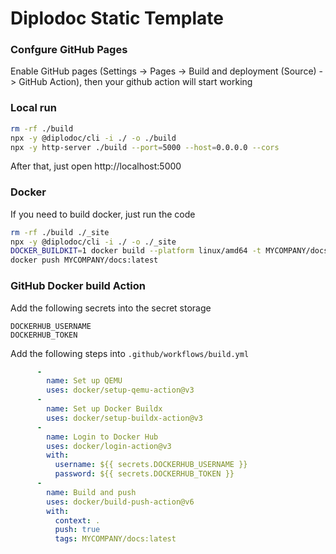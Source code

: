 # Diplodoc Static Template

### Confgure GitHub Pages

Enable GitHub pages (Settings -> Pages -> Build and deployment (Source) -> GitHub Action), then your github action will start working

### Local run

```sh
rm -rf ./build
npx -y @diplodoc/cli -i ./ -o ./build
npx -y http-server ./build --port=5000 --host=0.0.0.0 --cors
```

After that, just open http://localhost:5000

### Docker

If you need to build docker, just run the code

```sh
rm -rf ./build ./_site
npx -y @diplodoc/cli -i ./ -o ./_site
DOCKER_BUILDKIT=1 docker build --platform linux/amd64 -t MYCOMPANY/docs .
docker push MYCOMPANY/docs:latest
```

### GitHub Docker build Action

Add the following secrets into the secret storage

```
DOCKERHUB_USERNAME
DOCKERHUB_TOKEN
```

Add the following steps into `.github/workflows/build.yml`

```yaml
      -
        name: Set up QEMU
        uses: docker/setup-qemu-action@v3
      -
        name: Set up Docker Buildx
        uses: docker/setup-buildx-action@v3
      -
        name: Login to Docker Hub
        uses: docker/login-action@v3
        with:
          username: ${{ secrets.DOCKERHUB_USERNAME }}
          password: ${{ secrets.DOCKERHUB_TOKEN }}
      -
        name: Build and push
        uses: docker/build-push-action@v6
        with:
          context: .
          push: true
          tags: MYCOMPANY/docs:latest
```

